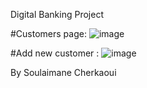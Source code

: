 Digital Banking Project

#Customers page:
![image](https://github.com/SoulaimaneCherkaoui/DigitalBanking/assets/133413185/b7bae117-fb50-44e0-91f7-76713a1093dd)

#Add new customer : 
![image](https://github.com/SoulaimaneCherkaoui/DigitalBanking/assets/133413185/5cbbc218-c641-452a-8c36-cac98136b79a)

By Soulaimane Cherkaoui
